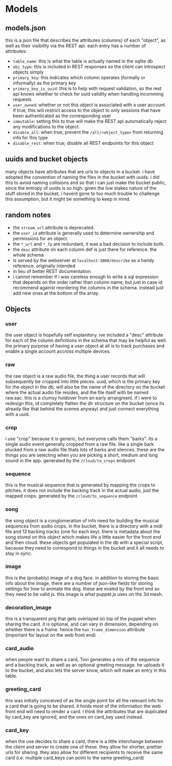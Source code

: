 # Models

## models.json
this is a json file that describes the attributes (columns)
of each "object", as well as their visibility via the REST api.
each entry has a number of attributes:
- `table_name`: this is what the table is actually named in the sqlite db
- `obj_type`: this is included in REST responses so the client can introspect objects simply
- `primary_key`: this indicates which column operates (formally or informally) as the primary key
- `primary_key_is_uuid`: this is to help with request validation, so the rest api knows whether to check for uuid validity when handling incomming requests
- `user_owned`: whether or not this object is associated with a user account. if true, this will restrict access to the object to only sessions that have been authenticated as the corresponding user
- `immutable`: setting this to true will make the REST api automatically reject any modifications to the object.
- `disable_all`: when true, prevent the `/all/<object_type>` from returning info for this type
- `disable_rest`: when true, disable all REST endpoints for this object

## uuids and bucket objects
many objects have attributes that are urls to objects in a bucket. i have adopted the convention
of naming the files in the bucket with uuids. i did this to avoid naming collisions and so that i can just make the bucket public,
since the entropy of uuids is so high. given the low stakes nature of the stuff stored in the bucket,
i havent gone to too much trouble to challenge this assumption, but it might be something to keep in mind.

## random notes
- the `stream_url` attribute is deprecated.
- the `user_id` attribute is generally used to determine ownership and permissions for an object.
- the `*_url` and `*_fp` are redundant, it was a bad decision to include both.
- the `desc` attribute on each column def is just there for reference. the whole schema
- is served by the webserver at `localhost:3000/describe` as a handy reference. originally intended
- in lieu of better REST documentation.
- i cannot remember if i was careless enough to write a sql expression that depends on the order
rather than column name, but just in case id recommend against reordering the columns in the schema.
instead just add new ones at the bottom of the array.


## Objects

### user
the user object is hopefully self explanitory. ive included a "desc" attribute for each
of the column definitions in the schema that may be helpful as well. the primary purpose
of having a user object at all is to track purchases and enable a single account accross
multiple devices.

### raw
the raw object is a raw audio file, the thing a user records that will subsequently be
cropped into little pieces. uuid, which is the primary key for the object in the db, will
also be the name of the directory on the bucket where the actual audio file resides, and 
the file itself with be named raw.aac. this is a clumsy holdover from an early arrangment.
if i were to redesign this, id completely flatten the dir structure on the bucket (since
its already like that behind the scenes anyway) and just connect everything with a uuid.

### crop
i use "crop" because it is generic, but everyone calls them "barks". its a single audio
event generally cropped from a raw file. like a single bark plucked from a raw audio file thats
lots of barks and silences. these are the things you are selecting when you are picking
a short, medium and long sound in the app. generated by the `/cloud/to_crops` endpoint

### sequence
this is the musical sequence that is generated by mapping the crops to pitches. it does not
include the backing track in the actual audio, just the mapped crops. generated by the `/cloud/to_sequence` endpoint

### song
the song object is a conglomeration of info need for building the musical sequences
from audio crops. in the bucket, there is a directory with a midi file and 12 backing tracks (one for each key).
there is metadata about the song stored on this object which makes life a little easier for the 
front end and then cloud. these objects get populated in the db with a special script, because
they need to correspond to things in the bucket and it all needs to stay in sync.

### image
this is the (probably) image of a dog face. in addition to storing the basic info about the image,
there are a number of json-like fields for storing settings for how to animate the dog. these
are evaled by the front end so they need to be valid js. this image is what puppet.js uses on the
3d mesh. 

### decoration_image
this is a transparent png that gets overlayed on top of the puppet when sharing the card.
it is optional, and can vary in dimension, depending on whether there is a frame. hence
the `has_frame_dimension` attribute (important for layout on the web front end)

### card_audio
when people want to share a card, 
Tovi generates a mix of the sequence and a backing track, as well as an optional greeting message.
he uploads it to the bucket, and also lets the server know, which will make an entry in this table.

### greeting_card
this was initially conceived of as the single point for all the relevant info for a card that is
going to be shared. it holds most of the information the web front end will need to render a card.
i think the atttributes that are duplicated by card_key are ignored, and the ones on card_key used instead.

### card_key
when the use decides to share a card, there is a little interchange between the client and server
to create one of these. they allow for shorter, prettier urls for sharing. they also allow for different
recipients to receive the same card (i.e. multiple card_keys can point to the same greeting_card)
